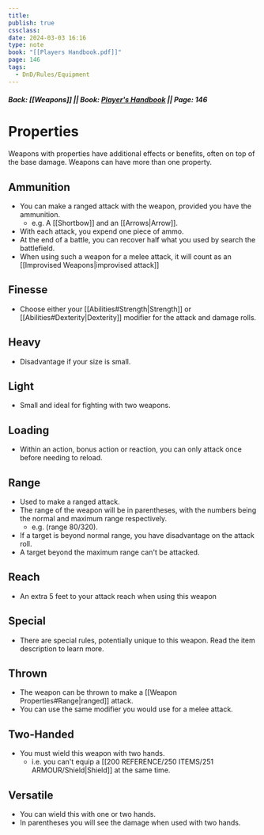 ```yaml
---
title: 
publish: true
cssclass:
date: 2024-03-03 16:16
type: note
book: "[[Players Handbook.pdf]]"
page: 146
tags:
  - DnD/Rules/Equipment
---
```

##### Back: [[Weapons]] || Book: [Player's Handbook](https://drive.google.com/drive/folders/1O5bhpYizcIT5xxAoLOuzCRht_PVS7VSG?usp=sharing) || Page: 146
# Properties
Weapons with properties have additional effects or benefits, often on top of the base damage. Weapons can have more than one property.

## Ammunition
- You can make a ranged attack with the weapon, provided you have the ammunition. 
	- e.g. A [[Shortbow]] and an [[Arrows|Arrow]].
- With each attack, you expend one piece of ammo.
- At the end of a battle, you can recover half what you used by search the battlefield.
- When using such a weapon for a melee attack, it will count as an [[Improvised Weapons|improvised attack]]
## Finesse
- Choose either your [[Abilities#Strength|Strength]] or [[Abilities#Dexterity|Dexterity]] modifier for the attack and damage rolls.
## Heavy
- Disadvantage if your size is small.
## Light
- Small and ideal for fighting with two weapons.
## Loading
- Within an action, bonus action or reaction, you can only attack once before needing to reload.
## Range
- Used to make a ranged attack.
- The range of the weapon will be in parentheses, with the numbers being the normal and maximum range respectively.
	- e.g. (range 80/320).
- If a target is beyond normal range, you have disadvantage on the attack roll.
- A target beyond the maximum range can't be attacked.
## Reach
- An extra 5 feet to your attack reach when using this weapon
## Special
- There are special rules, potentially unique to this weapon. Read the item description to learn more.
## Thrown
- The weapon can be thrown to make a [[Weapon Properties#Range|ranged]] attack.
- You can use the same modifier you would use for a melee attack.
## Two-Handed
- You must wield this weapon with two hands.
	- i.e. you can't equip a [[200 REFERENCE/250 ITEMS/251 ARMOUR/Shield|Shield]] at the same time.
## Versatile
- You can wield this with one or two hands.
- In parentheses you will see the damage when used with two hands.

